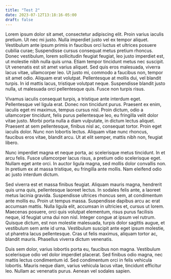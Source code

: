 ```yaml
---
title: "Test 2"
date: 2023-07-12T13:18:16-05:00
draft: false
---
```



Lorem ipsum dolor sit amet, consectetur adipiscing elit. Proin varius iaculis pretium. Ut nec mi justo. Nulla imperdiet justo vel ex tempor aliquet. Vestibulum ante ipsum primis in faucibus orci luctus et ultrices posuere cubilia curae; Suspendisse cursus consequat metus pretium rhoncus. Donec vestibulum, lorem sollicitudin feugiat feugiat, leo justo imperdiet est, ut molestie nibh nulla quis urna. Etiam tempor tincidunt metus nec suscipit. Ut venenatis est sit amet varius aliquet. Sed quis eros malesuada, viverra lacus vitae, ullamcorper leo. Ut justo mi, commodo a faucibus non, tempor sit amet odio. Aliquam erat volutpat. Pellentesque at mollis dui, vel blandit turpis. In id mattis lacus, tristique volutpat neque. Suspendisse blandit justo nulla, ut malesuada orci pellentesque quis. Fusce non turpis risus.

Vivamus iaculis consequat turpis, a tristique ante interdum eget. Pellentesque vel ligula erat. Donec non tincidunt purus. Praesent ex enim, iaculis eget mi maximus, tempus cursus nisl. Proin dictum, odio a ullamcorper tincidunt, felis purus pellentesque leo, eu fringilla velit dolor vitae justo. Morbi porta nulla a diam vulputate, in dictum lectus aliquet. Praesent at sem pellentesque, finibus nisl ac, consequat tortor. Proin eget iaculis dolor. Nunc non lobortis lectus. Aliquam vitae nunc rhoncus, faucibus eros vitae, blandit arcu. Ut at elit semper, mattis nibh non, feugiat libero.

Nunc imperdiet magna et neque porta, ac scelerisque metus tincidunt. In et arcu felis. Fusce ullamcorper lacus risus, a pretium odio scelerisque eget. Nullam eget ante orci. In auctor ligula magna, sed mollis dolor convallis non. In pretium ex at massa tristique, eu fringilla ante mollis. Nam eleifend odio ac justo interdum dictum.

Sed viverra est et massa finibus feugiat. Aliquam mauris magna, hendrerit quis urna quis, pellentesque laoreet lectus. In sodales felis ante, a laoreet metus lacinia gravida. Suspendisse ultrices rhoncus sem, at condimentum ante mollis eu. Proin ut tempus massa. Suspendisse dapibus arcu ac erat accumsan mattis. Nulla ligula elit, accumsan in ultricies et, cursus ut lorem. Maecenas posuere, orci quis volutpat elementum, risus purus facilisis neque, id feugiat urna dui non nisl. Integer congue at ipsum vel rutrum. Quisque dictum, est non molestie malesuada, turpis dolor sagittis augue, et vestibulum sem ante id urna. Vestibulum suscipit ante eget ipsum molestie, ut pharetra lacus pellentesque. Cras ut felis maximus, aliquam tortor ac, blandit mauris. Phasellus viverra dictum venenatis.

Duis sem dolor, varius lobortis porta eu, faucibus non magna. Vestibulum scelerisque odio vel dolor imperdiet placerat. Sed finibus odio magna, nec mattis lectus condimentum id. Sed condimentum orci in felis vehicula lobortis. Mauris neque diam, varius vehicula lacus vitae, tincidunt efficitur leo. Nullam ac venenatis purus. Aenean vel sodales sapien.

